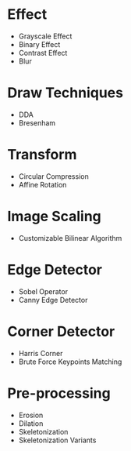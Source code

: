 
# Effect

- Grayscale Effect
- Binary Effect
- Contrast Effect
- Blur

# Draw Techniques

- DDA
- Bresenham

# Transform

- Circular Compression
- Affine Rotation

# Image Scaling

- Customizable Bilinear Algorithm

# Edge Detector

- Sobel Operator
- Canny Edge Detector

# Corner Detector

- Harris Corner
- Brute Force Keypoints Matching

# Pre-processing

- Erosion
- Dilation
- Skeletonization
- Skeletonization Variants
